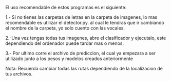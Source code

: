 El uso recomendable de estos programas es el siguiente:

1.- Si no tienes las carpetas de letras en la carpeta de imagenes, lo mas recomendable es utilizar el detector.py.
al cual le tendras que ir cambiando el nombre de la carpeta, yo solo cuento con las vocales.

2.-Una vez tengas todas tus imagenes, abre el clasificador y ejecutalo, este dependiendo del ordenador puede tardar mas o menos.

3.- Por ultimo corre el archivo de prediccion, el cual ya empezara a ser utilizado junto a los pesos y modelos creados anteriormente

Nota: Recuerda cambiar todas las rutas dependiendo de la localizacion de tus archivos.